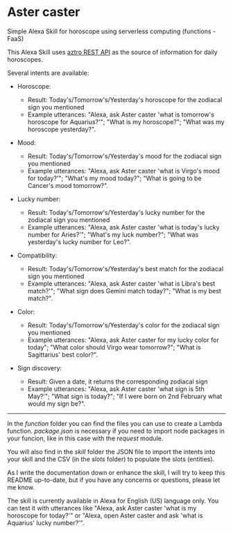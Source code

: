# Aster caster
Simple Alexa Skill for horoscope using serverless computing (functions - FaaS)

This Alexa Skill uses [aztro REST API](https://aztro.readthedocs.io/en/latest/) as the source of information for daily horoscopes.

Several intents are available:

* Horoscope:
    * Result: Today's/Tomorrow's/Yesterday's horoscope for the zodiacal sign you mentioned
    * Example utterances: "Alexa, ask Aster caster 'what is tomorrow\'s horoscope for Aquarius?'"; "What is my horoscope?"; "What was my horoscope yesterday?".

* Mood:
    * Result: Today's/Tomorrow's/Yesterday's mood for the zodiacal sign you mentioned
    * Example utterances: "Alexa, ask Aster caster 'what is Virgo\'s mood for today?'"; "What's my mood today?"; "What is going to be Cancer\'s mood tomorrow?".

* Lucky number:
    * Result: Today's/Tomorrow's/Yesterday's lucky number for the zodiacal sign you mentioned
    * Example utterances: "Alexa, ask Aster caster 'what is today\'s lucky number for Aries?'"; "What's my luck number?"; "What was yesterday's lucky number for Leo?".

* Compatibility:
    * Result: Today's/Tomorrow's/Yesterday's best match for the zodiacal sign you mentioned
    * Example utterances: "Alexa, ask Aster caster 'what is Libra\'s best match?'"; "What sign does Gemini match today?"; "What is my best match?".

* Color:
    * Result: Today's/Tomorrow's/Yesterday's color for the zodiacal sign you mentioned
    * Example utterances: "Alexa, ask Aster caster for my lucky color for today"; "What color should Virgo wear tomorrow?"; "What is Sagittarius\' best color?".

* Sign discovery:
    * Result: Given a date, it returns the corresponding zodiacal sign
    * Example utterances: "Alexa, ask Aster caster 'what sign is 5th May?'"; "What sign is today?"; "If I were born on 2nd February what would my sign be?".

- - - -

In the *function* folder you can find the files you can use to create a Lambda function. *package.json* is necessary if you need to import node packages in your funcion, like in this case with the *request* module.

You will also find in the *skill* folder the JSON file to import the intents into your skill and the CSV (in the *slots* folder) to populate the slots (entities).

As I write the documentation down or enhance the skill, I will try to keep this README up-to-date, but if you have any concerns or questions, please let me know.

The skill is currently available in Alexa for English (US) language only. You can test it with utterances like "Alexa, ask Aster caster 'what is my horoscope for today?'" or "Alexa, open Aster caster and ask 'what is Aquarius\' lucky number?'".